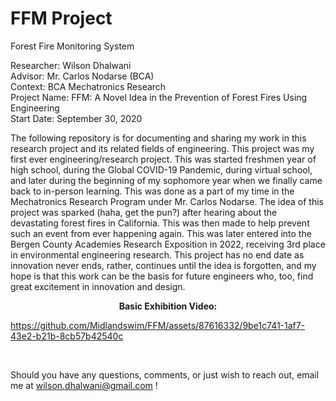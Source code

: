 # FFM Project
Forest Fire Monitoring System

Researcher: Wilson Dhalwani <br />
Advisor: Mr. Carlos Nodarse (BCA) <br />
Context: BCA Mechatronics Research <br />
Project Name: FFM: A Novel Idea in the Prevention of Forest Fires Using Engineering <br />
Start Date: September 30, 2020 <br />

The following repository is for documenting and sharing my work in this research project and its related fields of engineering. This project was my first ever engineering/research project. This was started freshmen year of high school, during the Global COVID-19 Pandemic, during virtual school, and later during the beginning of my sophomore year when we finally came back to in-person learning. This was done as a part of my time in the Mechatronics Research Program under Mr. Carlos Nodarse. The idea of this project was sparked (haha, get the pun?) after hearing about the devastating forest fires in California. This was then made to help prevent such an event from ever happening again. This was later entered into the Bergen County Academies Research Exposition in 2022, receiving 3rd place in environmental engineering research. This project has no end date as innovation never ends, rather, continues until the idea is forgotten, and my hope is that this work can be the basis for future engineers who, too, find great excitement in innovation and design. <br />

<p align="center"> <strong> Basic Exhibition Video: </strong> </p> 

https://github.com/Midlandswim/FFM/assets/87616332/9be1c741-1af7-43e2-b21b-8cb57b42540c

<br />

Should you have any questions, comments, or just wish to reach out, email me at wilson.dhalwani@gmail.com !
